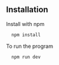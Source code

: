 
## Installation

Install with npm

```bash
  npm install 
```
To run the program
```bash
  npm run dev
```
    